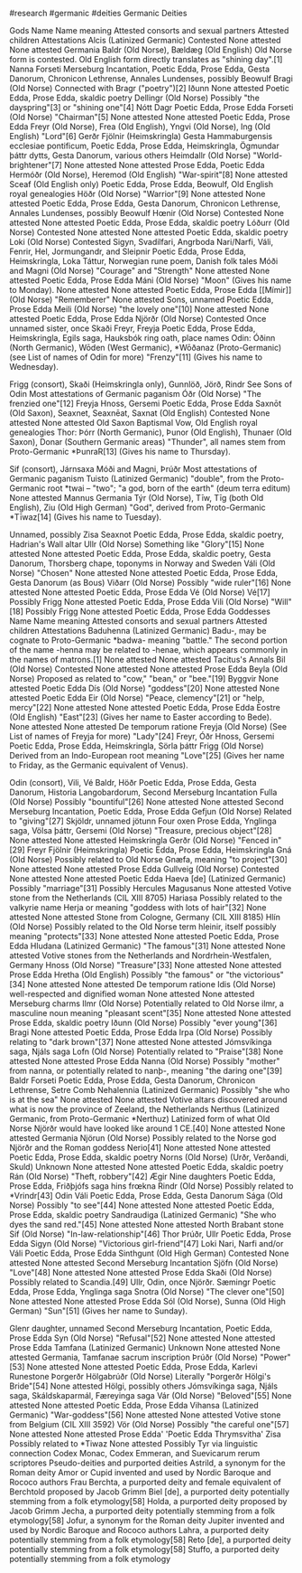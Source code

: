 #research #germanic #deities
Germanic Deities

Gods
Name	Name meaning	Attested consorts and sexual partners	Attested children	Attestations
Alcis (Latinized Germanic)	Contested	None attested	None attested	Germania
Baldr (Old Norse), Bældæg (Old English)	Old Norse form is contested. Old English form directly translates as "shining day".[1]	Nanna	Forseti	Merseburg Incantation, Poetic Edda, Prose Edda, Gesta Danorum, Chronicon Lethrense, Annales Lundenses, possibly Beowulf
Bragi (Old Norse)	Connected with Bragr ("poetry")[2]	Iðunn	None attested	Poetic Edda, Prose Edda, skaldic poetry
Dellingr (Old Norse)	Possibly "the dayspring"[3] or "shining one"[4]	Nótt	Dagr	Poetic Edda, Prose Edda
Forseti (Old Norse)	"Chairman"[5]	None attested	None attested	Poetic Edda, Prose Edda
Freyr (Old Norse), Frea (Old English), Yngvi (Old Norse), Ing (Old English)	"Lord"[6]	Gerðr	Fjölnir (Heimskringla)	Gesta Hammaburgensis ecclesiae pontificum, Poetic Edda, Prose Edda, Heimskringla, Ögmundar þáttr dytts, Gesta Danorum, various others
Heimdallr (Old Norse)	"World-brightener"[7]	None attested	None attested	Prose Edda, Poetic Edda
Hermóðr (Old Norse), Heremod (Old English)	"War-spirit"[8]	None attested	Sceaf (Old English only)	Poetic Edda, Prose Edda, Beowulf, Old English royal genealogies
Höðr (Old Norse)	"Warrior"[9]	None attested	None attested	Poetic Edda, Prose Edda, Gesta Danorum, Chronicon Lethrense, Annales Lundenses, possibly Beowulf
Hœnir (Old Norse)	Contested	None attested	None attested	Poetic Edda, Prose Edda, skaldic poetry
Lóðurr (Old Norse)	Contested	None attested	None attested	Poetic Edda, skaldic poetry
Loki (Old Norse)	Contested	Sigyn, Svadilfari, Angrboda	Nari/Narfi, Váli, Fenrir, Hel, Jormungandr, and Sleipnir	Poetic Edda, Prose Edda, Heimskringla, Loka Táttur, Norwegian rune poem, Danish folk tales
Móði and Magni (Old Norse)	"Courage" and "Strength"	None attested	None attested	Poetic Edda, Prose Edda
Máni (Old Norse)	"Moon" (Gives his name to Monday).	None attested	None attested	Poetic Edda, Prose Edda
[[Mímir]] (Old Norse)	"Rememberer"	None attested	Sons, unnamed	Poetic Edda, Prose Edda
Meili (Old Norse)	"the lovely one"[10]	None attested	None attested	Poetic Edda, Prose Edda
Njörðr (Old Norse)	Contested	Once unnamed sister, once Skaði	Freyr, Freyja	Poetic Edda, Prose Edda, Heimskringla, Egils saga, Hauksbók ring oath, place names
Odin: Óðinn (North Germanic), Wōden (West Germanic), *Wōðanaz (Proto-Germanic) (see List of names of Odin for more)	"Frenzy"[11]
(Gives his name to Wednesday).

Frigg (consort), Skaði (Heimskringla only), Gunnlöð, Jörð, Rindr	See Sons of Odin	Most attestations of Germanic paganism
Óðr (Old Norse)	"The frenzied one"[12]	Freyja	Hnoss, Gersemi	Poetic Edda, Prose Edda
Saxnōt (Old Saxon), Seaxnet, Seaxnēat, Saxnat (Old English)	Contested	None attested	None attested	Old Saxon Baptismal Vow, Old English royal genealogies
Thor: Þórr (North Germanic), Þunor (Old English), Thunaer (Old Saxon), Donar (Southern Germanic areas)	"Thunder", all names stem from Proto-Germanic *ÞunraR[13]
(Gives his name to Thursday).

Sif (consort), Járnsaxa	Móði and Magni, Þrúðr	Most attestations of Germanic paganism
Tuisto (Latinized Germanic)	"double", from the Proto-Germanic root *twai – "two"; "a god, born of the earth" (deum terra editum)	None attested	Mannus	Germania
Týr (Old Norse), Tīw, Tīg (both Old English), Ziu (Old High German)	"God", derived from Proto-Germanic *Tīwaz[14]
(Gives his name to Tuesday).

Unnamed, possibly Zisa	Seaxnot	Poetic Edda, Prose Edda, skaldic poetry, Hadrian's Wall altar
Ullr (Old Norse)	Something like "Glory"[15]	None attested	None attested	Poetic Edda, Prose Edda, skaldic poetry, Gesta Danorum, Thorsberg chape, toponyms in Norway and Sweden
Váli (Old Norse)	"Chosen"	None attested	None attested	Poetic Edda, Prose Edda, Gesta Danorum (as Bous)
Viðarr (Old Norse)	Possibly "wide ruler"[16]	None attested	None attested	Poetic Edda, Prose Edda
Vé (Old Norse)	Vé[17]	Possibly Frigg	None attested	Poetic Edda, Prose Edda
Vili (Old Norse)	"Will"[18]	Possibly Frigg	None attested	Poetic Edda, Prose Edda
Goddesses
Name	Name meaning	Attested consorts and sexual partners	Attested children	Attestations
Baduhenna (Latinized Germanic)	Badu-, may be cognate to Proto-Germanic *badwa- meaning "battle." The second portion of the name -henna may be related to -henae, which appears commonly in the names of matrons.[1]	None attested	None attested	Tacitus's Annals
Bil (Old Norse)	Contested	None attested	None attested	Prose Edda
Beyla (Old Norse)	Proposed as related to "cow," "bean," or "bee."[19]	Byggvir	None attested	Poetic Edda
Dís (Old Norse)	"goddess"[20]	None attested	None attested	Poetic Edda
Eir (Old Norse)	"Peace, clemency"[21] or "help, mercy"[22]	None attested	None attested	Poetic Edda, Prose Edda
Ēostre (Old English)	"East"[23] (Gives her name to Easter according to Bede).	None attested	None attested	De temporum ratione
Freyja (Old Norse) (See List of names of Freyja for more)	"Lady"[24]	Freyr, Óðr	Hnoss, Gersemi	Poetic Edda, Prose Edda, Heimskringla, Sörla þáttr
Frigg (Old Norse)	Derived from an Indo-European root meaning "Love"[25]
(Gives her name to Friday, as the Germanic equivalent of Venus).

Odin (consort), Vili, Vé	Baldr, Höðr	Poetic Edda, Prose Edda, Gesta Danorum, Historia Langobardorum, Second Merseburg Incantation
Fulla (Old Norse)	Possibly "bountiful"[26]	None attested	None attested	Second Merseburg Incantation, Poetic Edda, Prose Edda
Gefjun (Old Norse)	Related to "giving"[27]	Skjöldr, unnamed jötunn	Four oxen	Prose Edda, Ynglinga saga, Völsa þáttr,
Gersemi (Old Norse)	"Treasure, precious object"[28]	None attested	None attested	Heimskringla
Gerðr (Old Norse)	"Fenced in"[29]	Freyr	Fjölnir (Heimskringla)	Poetic Edda, Prose Edda, Heimskringla
Gná (Old Norse)	Possibly related to Old Norse Gnæfa, meaning "to project"[30]	None attested	None attested	Prose Edda
Gullveig (Old Norse)	Contested	None attested	None attested	Poetic Edda
Haeva [de] (Latinized Germanic)	Possibly "marriage"[31]	Possibly Hercules Magusanus	None attested	Votive stone from the Netherlands (CIL XIII 8705)
Hariasa	Possibly related to the valkyrie name Herja or meaning "goddess with lots of hair"[32]	None attested	None attested	Stone from Cologne, Germany (CIL XIII 8185)
Hlín (Old Norse)	Possibly related to the Old Norse term hleinir, itself possibly meaning "protects"[33]	None attested	None attested	Poetic Edda, Prose Edda
Hludana (Latinized Germanic)	"The famous"[31]	None attested	None attested	Votive stones from the Netherlands and Nordrhein-Westfalen, Germany
Hnoss (Old Norse)	"Treasure"[33]	None attested	None attested	Prose Edda
Hretha (Old English)	Possibly "the famous" or "the victorious"[34]	None attested	None attested	De temporum ratione
Idis (Old Norse)	well-respected and dignified woman	None attested	None attested	Merseburg charms
Ilmr (Old Norse)	Potentially related to Old Norse ilmr, a masculine noun meaning "pleasant scent"[35]	None attested	None attested	Prose Edda, skaldic poetry
Iðunn (Old Norse)	Possibly "ever young"[36]	Bragi	None attested	Poetic Edda, Prose Edda
Irpa (Old Norse)	Possibly relating to "dark brown"[37]	None attested	None attested	Jómsvíkinga saga, Njáls saga
Lofn (Old Norse)	Potentially related to "Praise"[38]	None attested	None attested	Prose Edda
Nanna (Old Norse)	Possibly "mother" from nanna, or potentially related to nanþ-, meaning "the daring one"[39]	Baldr	Forseti	Poetic Edda, Prose Edda, Gesta Danorum, Chronicon Lethrense, Setre Comb
Nehalennia (Latinized Germanic)	Possibly "she who is at the sea"	None attested	None attested	Votive altars discovered around what is now the province of Zeeland, the Netherlands
Nerthus (Latinized Germanic, from Proto-Germanic *Nerthuz)	Latinized form of what Old Norse Njörðr would have looked like around 1 CE.[40]	None attested	None attested	Germania
Njörun (Old Norse)	Possibly related to the Norse god Njörðr and the Roman goddess Nerio[41]	None attested	None attested	Poetic Edda, Prose Edda, skaldic poetry
Norns (Old Norse)
(Urðr, Verðandi, Skuld)	Unknown	None attested	None attested	Poetic Edda, skaldic poetry
Rán (Old Norse)	"Theft, robbery"[42]	Ægir	Nine daughters	Poetic Edda, Prose Edda, Friðþjófs saga hins frœkna
Rindr (Old Norse)	Possibly related to *Vrindr[43]	Odin	Váli	Poetic Edda, Prose Edda, Gesta Danorum
Sága (Old Norse)	Possibly "to see"[44]	None attested	None attested	Poetic Edda, Prose Edda, skaldic poetry
Sandraudiga (Latinized Germanic)	"She who dyes the sand red."[45]	None attested	None attested	North Brabant stone
Sif (Old Norse)	"In-law-relationship"[46]	Thor	Þrúðr, Ullr	Poetic Edda, Prose Edda
Sigyn (Old Norse)	"Victorious girl-friend"[47]	Loki	Nari, Narfi and/or Váli	Poetic Edda, Prose Edda
Sinthgunt (Old High German)	Contested	None attested	None attested	Second Merseburg Incantation
Sjöfn (Old Norse)	"Love"[48]	None attested	None attested	Prose Edda
Skaði (Old Norse)	Possibly related to Scandia.[49]	Ullr, Odin, once Njörðr.	Sæmingr	Poetic Edda, Prose Edda, Ynglinga saga
Snotra (Old Norse)	"The clever one"[50]	None attested	None attested	Prose Edda
Sól (Old Norse), Sunna (Old High German)	"Sun"[51]
(Gives her name to Sunday).

Glenr	daughter, unnamed	Second Merseburg Incantation, Poetic Edda, Prose Edda
Syn (Old Norse)	"Refusal"[52]	None attested	None attested	Prose Edda
Tamfana (Latinized Germanic)	Unknown	None attested	None attested	Germania, Tamfanae sacrum inscription
Þrúðr (Old Norse)	"Power"[53]	None attested	None attested	Poetic Edda, Prose Edda, Karlevi Runestone
Þorgerðr Hölgabrúðr (Old Norse)	Literally "Þorgerðr Hölgi's Bride"[54]	None attested	Hölgi, possibly others	Jómsvíkinga saga, Njáls saga, Skáldskaparmál, Færeyinga saga
Vár (Old Norse)	"Beloved"[55]	None attested	None attested	Poetic Edda, Prose Edda
Vihansa (Latinized Germanic)	"War-goddess"[56]	None attested	None attested	Votive stone from Belgium (CIL XIII 3592)
Vör (Old Norse)	Possibly "the careful one"[57]	None attested	None attested	Prose Edda' 'Poetic Edda Thrymsvitha'
Zisa	Possibly related to *Tiwaz	None attested	Possibly Tyr via linguistic connection	Codex Monac, Codex Emmeran, and Suevicarum rerum scriptores
Pseudo-deities and purported deities
Astrild, a synonym for the Roman deity Amor or Cupid invented and used by Nordic Baroque and Rococo authors
Frau Berchta, a purported deity and female equivalent of Berchtold proposed by Jacob Grimm
Biel [de], a purported deity potentially stemming from a folk etymology[58]
Holda, a purported deity proposed by Jacob Grimm
Jecha, a purported deity potentially stemming from a folk etymology[58]
Jofur, a synonym for the Roman deity Jupiter invented and used by Nordic Baroque and Rococo authors
Lahra, a purported deity potentially stemming from a folk etymology[58]
Reto [de], a purported deity potentially stemming from a folk etymology[58]
Stuffo, a purported deity potentially stemming from a folk etymology
